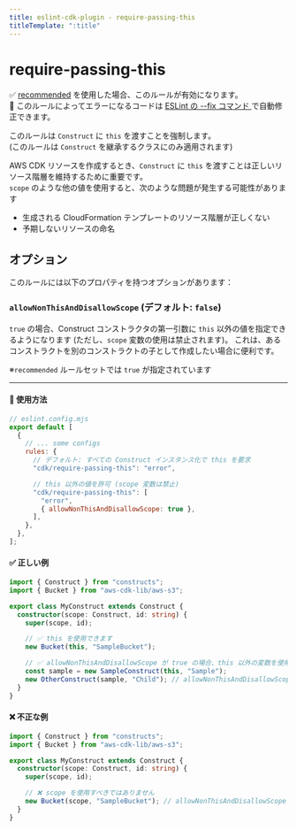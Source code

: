 ```yaml
---
title: eslint-cdk-plugin - require-passing-this
titleTemplate: ":title"
---
```


# require-passing-this

<div class="info-item">
    ✅ <a href="/ja/rules/#recommended-rules">recommended</a>
  を使用した場合、このルールが有効になります。
</div>
<div class="info-item">
  🔧 このルールによってエラーになるコードは
  <a href="https://eslint.org/docs/latest/use/command-line-interface#--fix">
    ESLint の --fix コマンド
  </a>
  で自動修正できます。
</div>

このルールは `Construct` に `this` を渡すことを強制します。  
(このルールは `Construct` を継承するクラスにのみ適用されます)

AWS CDK リソースを作成するとき、`Construct` に `this` を渡すことは正しいリソース階層を維持するために重要です。  
`scope` のような他の値を使用すると、次のような問題が発生する可能性があります

- 生成される CloudFormation テンプレートのリソース階層が正しくない
- 予期しないリソースの命名

## オプション

このルールには以下のプロパティを持つオプションがあります：

### `allowNonThisAndDisallowScope` (デフォルト: `false`)

`true` の場合、Construct コンストラクタの第一引数に `this` 以外の値を指定できるようになります (ただし、`scope` 変数の使用は禁止されます)。 これは、あるコンストラクトを別のコンストラクトの子として作成したい場合に便利です。

※`recommended` ルールセットでは `true` が指定されています

---

#### 🔧 使用方法

```js
// eslint.config.mjs
export default [
  {
    // ... some configs
    rules: {
      // デフォルト: すべての Construct インスタンス化で this を要求
      "cdk/require-passing-this": "error",

      // this 以外の値を許可 (scope 変数は禁止)
      "cdk/require-passing-this": [
        "error",
        { allowNonThisAndDisallowScope: true },
      ],
    },
  },
];
```

#### ✅ 正しい例

```ts
import { Construct } from "constructs";
import { Bucket } from "aws-cdk-lib/aws-s3";

export class MyConstruct extends Construct {
  constructor(scope: Construct, id: string) {
    super(scope, id);

    // ✅ this を使用できます
    new Bucket(this, "SampleBucket");

    // ✅ allowNonThisAndDisallowScope が true の場合、this 以外の変数を使用できます(ただし、scope 変数は禁止)
    const sample = new SampleConstruct(this, "Sample");
    new OtherConstruct(sample, "Child"); // allowNonThisAndDisallowScope が true の場合は有効
  }
}
```

#### ❌ 不正な例

```ts
import { Construct } from "constructs";
import { Bucket } from "aws-cdk-lib/aws-s3";

export class MyConstruct extends Construct {
  constructor(scope: Construct, id: string) {
    super(scope, id);

    // ❌ scope を使用すべきではありません
    new Bucket(scope, "SampleBucket"); // allowNonThisAndDisallowScope が true の場合でも無効
  }
}
```
